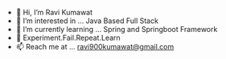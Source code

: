 - 👋 Hi, I’m Ravi Kumawat
- 👀 I’m interested in ... Java Based Full Stack
- 🌱 I’m currently learning ... Spring and Springboot Framework
- 💞️ Experiment.Fail.Repeat.Learn
- 📫 Reach me at ... ravi900kumawat@gmail.com

<!---
Ravi-900/Ravi-900 is a ✨ special ✨ repository because its `README.md` (this file) appears on your GitHub profile.
You can click the Preview link to take a look at your changes.
--->
